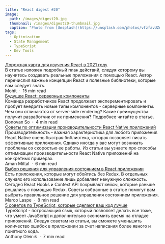```yaml
---
title: "React digest #20"
image: 
  path: /images/digest20.jpg
  thumbnail: /images/digest20-thumbnail.jpg
  caption: "Photo from [Unsplash](https://unsplash.com/photos/vfzfavUZmfc)"
tags:
  - Optimization
  - State Management
  - TypeScript
  - Dev Tools
---
```


<div class="digest">
    <a href="https://javascript.plainenglish.io/react-learning-roadmap-for-2021-a1c0f7456186">Дорожная карта для изучения React в 2021 году</a>
    <div class="digest-desc">В статье изложен подробный план действий, следуя которому вы научитесь создавать реальные приложения с помощью React. Автор перечислил важные концепции React и полезные библиотеки, которые вам следует знать.</div>
    <div class="digest-time">Mohit &nbsp;&middot;&nbsp; 15 min read</div>
</div>

<div class="digest">
    <a href="https://betterprogramming.pub/the-future-of-react-server-components-90f6e3e97c8a">Будущее React: серверные компоненты</a>
    <div class="digest-desc">Команда разработчиков React продолжает эксперементировать и пробует внедрять новые типы компонентов - серверные компоненты. Чем они отличаются от server-side rendering? Какие преимущества получит разработчик от их применения? Подробнее читайте в статье.</div>
    <div class="digest-time">Donovan So &nbsp;&middot;&nbsp; 4 min read</div>
</div>

<div class="digest">
    <a href="https://medium.com/crowdbotics/react-native-performance-do-and-dont-88424e873bbd">Советы по оптимизации производительности React Native приложений</a>
    <div class="digest-desc">Производительность - важная характеристика для любого приложения. React Native очень быстрая библиотека, которая позволяет писать эффективные приложения. Однако иногда у вас могут возникать проблемы со скоростью ее работы. Из статьи вы узнаете про способы оптимизации производительности React Native приложений на конкретных примерах.</div>
    <div class="digest-time">Aman Mittal &nbsp;&middot;&nbsp; 6 min read</div>
</div>

<div class="digest">
    <a href="https://betterprogramming.pub/react-state-management-7e7f3a2018e4">Выбор решения для управления состоянием в React приложении</a>
    <div class="digest-desc">Есть приложения, которые могут обойтись без Redux. В отдельных случаях его использование лишь добавляет ненужную сложность. Сегодня React Hooks и Context API покрывают кейсы, которые раньше решались с помощью Redux. Советы собранные в статье помогут вам выбрать правильное решение для управления состоянием приложения.</div>
    <div class="digest-time">Marco Laspe &nbsp;&middot;&nbsp; 8 min read</div>
</div>

<div class="digest">
    <a href="https://levelup.gitconnected.com/5-advanced-typescript-tips-to-make-you-a-better-programmer-bd4070aa2ab4">5 советов по TypeScript, которые сделают ваш код лучше</a>
    <div class="digest-desc">TypeScript - потрясающий язык, который позволяет делать все тоже, что умеет JavaScript и дополнительно экономить время на отладке приложений. Следуя советам из статьи, вы сможете уменьшить количество ошибок в приложении за счет написания более явного и понятного кода.</div>
    <div class="digest-time">Anthony Oleinik &nbsp;&middot;&nbsp; 7 min read</div>
</div>
